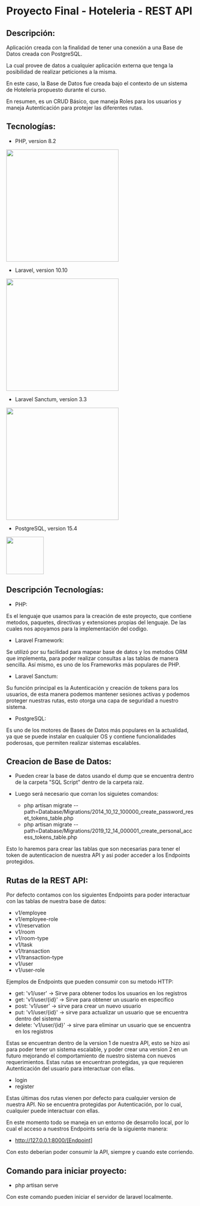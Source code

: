 # Proyecto Final - Hoteleria - REST API

## Descripción:

Aplicación creada con la finalidad de tener una conexión a una Base de Datos creada con PostgreSQL.

La cual provee de datos a cualquier aplicación externa que tenga la posibilidad de realizar peticiones a la misma.

En este caso, la Base de Datos fue creada bajo el contexto de un sistema de Hoteleria propuesto durante el curso.

En resumen, es un CRUD Básico, que maneja Roles para los usuarios y maneja Autenticación para protejer las diferentes rutas.

## Tecnologías:

* PHP, version 8.2

<img src="https://upload.wikimedia.org/wikipedia/commons/thumb/2/27/PHP-logo.svg/2560px-PHP-logo.svg.png" width="300"/>

* Laravel, version 10.10

<img src="https://raw.githubusercontent.com/laravel/art/master/logo-lockup/5%20SVG/2%20CMYK/1%20Full%20Color/laravel-logolockup-cmyk-red.svg" width="300"/>

* Laravel Sanctum, version 3.3

<img src="https://res.cloudinary.com/redfern-web/image/upload/v1598516539/redfern-dev/png/laravel-sanctum.png" width="300"/>

* PostgreSQL, version 15.4

<img src="https://www.postgresql.org/media/img/about/press/elephant.png" width="100"/>

## Descripción Tecnologías:

* PHP:

Es el lenguaje que usamos para la creación de este proyecto, que contiene metodos, paquetes, directivas y extensiones propias del lenguaje. De las cuales nos apoyamos para la implementación del codigo.

* Laravel Framework:

Se utilizó por su facilidad para mapear base de datos y los metodos ORM que implementa, para poder realizar consultas a las tablas de manera sencilla. Así mismo, es uno de los Frameworks más populares de PHP.

* Laravel Sanctum: 

Su función principal es la Autenticación y creación de tokens para los usuarios, de esta manera podemos mantener sesiones activas y podemos proteger nuestras rutas, esto otorga una capa de seguridad a nuestro sistema.

* PostgreSQL:

Es uno de los motores de Bases de Datos más populares en la actualidad, ya que se puede instalar en cualquier OS y contiene funcionalidades poderosas, que permiten realizar sistemas escalables.

## Creacion de Base de Datos:

* Pueden crear la base de datos usando el dump que se encuentra dentro de la carpeta "SQL Script" dentro de la carpeta raiz.

* Luego será necesario que corran los siguietes comandos:

    * php artisan migrate --path=Database/Migrations/2014_10_12_100000_create_password_reset_tokens_table.php
    * php artisan migrate --path=Database/Migrations/2019_12_14_000001_create_personal_access_tokens_table.php

Esto lo haremos para crear las tablas que son necesarias para tener el token de autenticacion de nuestra API y asi poder acceder a los Endpoints protegidos.

## Rutas de la REST API:

Por defecto contamos con los siguientes Endpoints para poder interactuar con las tablas de nuestra base de datos:

* v1/employee
* v1/employee-role
* v1/reservation
* v1/room
* v1/room-type
* v1/task
* v1/transaction
* v1/transaction-type
* v1/user
* v1/user-role

Ejemplos de Endpoints que pueden consumir con su metodo HTTP:

* get: 'v1/user' -> Sirve para obtener todos los usuarios en los registros
* get: 'v1/user/{id}' -> Sirve para obtener un usuario en especifico
* post: 'v1/user' -> sirve para crear un nuevo usuario
* put: 'v1/user/{id}' -> sirve para actualizar un usuario que se encuentra dentro del sistema
* delete: 'v1/user/{id}' -> sirve para eliminar un usuario que se encuentra en los registros

Estas se encuentran dentro de la version 1 de nuestra API, esto se hizo asi para poder tener un sistema escalable, y poder crear una version 2 en un futuro mejorando el comportamiento de nuestro sistema con nuevos requerimientos. Estas rutas se encuentran protegidas, ya que requieren Autenticación del usuario para interactuar con ellas.

* login
* register

Estas últimas dos rutas vienen por defecto para cualquier version de nuestra API. No se encuentra protegidas por Autenticación, por lo cual, cualquier puede interactuar con ellas.

En este momento todo se maneja en un entorno de desarrollo local, por lo cual el acceso a nuestros Endpoints seria de la siguiente manera: 

* http://127.0.0.1:8000/[Endpoint]

Con esto deberian poder consumir la API, siempre y cuando este corriendo.

## Comando para iniciar proyecto:

* php artisan serve

Con este comando pueden iniciar el servidor de laravel localmente.



